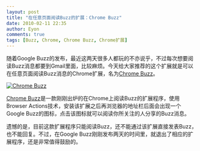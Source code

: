 ```yaml
---
layout: post
title: "在任意页面阅读Buzz的扩展：Chrome Buzz"
date: 2010-02-11 22:35
author: Eyon
comments: true
tags: [Buzz, Chrome, Chrome Buzz, Chrome扩展]
---
```

随着Google Buzz的发布，最近这两天很多人都玩的不亦说乎，不过每次想要阅读Buzz消息都要到Gmail里面，比较麻烦。今天给大家推荐的这个扩展就是可以在任意页面阅读Buzz消息的Chrome扩展，名为[Chrome Buzz](https://chrome.google.com/extensions/detail/fmmaomnifgiheomcnmiginicjpkdngok)。

<a href="http://img.chromi.org/2010/02/11.png">![](http://img.chromi.org/2010/02/11.png "Chrome Buzz")</a>

[Chrome Buzz](https://chrome.google.com/extensions/detail/fmmaomnifgiheomcnmiginicjpkdngok)是一款刚刚出炉的在Chrome上阅读Buzz的扩展程序，使用Browser Actions技术，安装该扩展之后再浏览器的地址栏后面会出现一个Google Buzz的图标，点击该图标就可以阅读你所关注的人分享的Buzz消息。

遗憾的是，目前这款扩展程序只能阅读Buzz，还不能通过该扩展直接发表Buzz，也不能回复。不过，在Google Buzz刚刚发布两天的时间里，就退出了相应的扩展程序，还是非常值得鼓励的。
